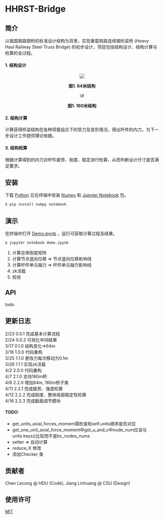 # HHRST-Bridge 

## 简介
以我国铁路钢桥的标准设计结构为背景，实现重载铁路连续钢桁梁桥 (Heavy Haul Railway Steel Truss Bridge) 的初步设计，项目包括结构设计、结构计算与检算的全过程。
#### 1. 结构设计
<div align=center>
<img src=https://user-images.githubusercontent.com/26713883/79548517-29200400-80c8-11ea-99a6-79b7bb52c2f8.jpg></img>
<p><b>图1. 64米结构</b></p>
\#
<p><b>图1. 160米结构</b></p>
</div>


#### 2. 结构计算  
计算获得桥梁结构在各种荷载组合下的受力及变形情况，得出杆件的内力，为下一步设计工作提供理论依据。
#### 3. 结构检算 
根据计算得到的内力对杆件疲劳、刚度、稳定进行检算，从而判断设计尺寸是否满足要求。  



## 安装
下载 [Python](https://www.python.org/) 后在终端中安装 [Numpy](https://www.numpy.org.cn/) 和 [Jupyter Notebook](https://jupyter.org/) 包。  
```sh 
$ pip install numpy notebook
```



## 演示
在终端中打开 [Demo.ipynb](Demo-v2.2.3.ipynb) ，运行可获取计算过程及结果。
```sh 
$ jupyter notebook demo.ipynb
```

1. 计算总体刚度矩阵
2. 计算节点竖向位移 => 节点竖向位移影响线
3. 计算杆件单元轴力 => 杆件单元轴力影响线
4. zk活载
5. 检验
  



## API

todo



## 更新日志

2/23  0.0.1  完成基本计算流程  
2/24  0.0.2  可视化中间结果  
3/17  0.1.0  结构变化=>64m  
3/18  1.0.0  代码重构   
3/25  1.1.0  更改力每次移动为0.1m  
3/26  1.1.1  实现zk活载  
4/2   2.0.0  代码重构  
4/7   2.1.0  支持160m桥  
4/8   2.2.0  增加64m, 160m桥子类  
4/11  2.2.1  完成疲劳、强度检算  
4/12  2.2.2  完成刚度、整体局部稳定性检算  
4/16  2.2.3  完成截面调节模块  

#### TODO:

- get_units_axial_forces_moment需检查和self.units顺序是否对应
- get_one_unit_axial_force_moment中get_u_and_v中node_num应该与units.keys()比较而不是bc_nodes_nums
- setter => 自动计算
- reduce_K 修改
- 添加Checker 类




## 贡献者

Chen Lecong @ HDU (Code), Jiang Linhuang @ CSU (Design)



## 使用许可

[MIT](LICENSE)
